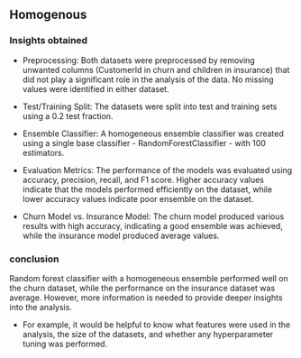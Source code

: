 ## Homogenous

### Insights obtained 
* Preprocessing: Both datasets were preprocessed by removing unwanted columns (CustomerId in churn and children in insurance) that did not play a significant role in the analysis of the data. No missing values were identified in either dataset.

* Test/Training Split: The datasets were split into test and training sets using a 0.2 test fraction.

* Ensemble Classifier: A homogeneous ensemble classifier was created using a single base classifier - RandomForestClassifier - with 100 estimators.

* Evaluation Metrics: The performance of the models was evaluated using accuracy, precision, recall, and F1 score. Higher accuracy values indicate that the models performed efficiently on the dataset, while lower accuracy values indicate poor ensemble on the dataset.

* Churn Model vs. Insurance Model: The churn model produced various results with high accuracy, indicating a good ensemble was achieved, while the insurance model produced average values.

### conclusion
Random forest classifier with a homogeneous ensemble performed well on the churn dataset, while the performance on the insurance dataset was average. However, more information is needed to provide deeper insights into the analysis. 
* For example, it would be helpful to know what features were used in the analysis, the size of the datasets, and whether any hyperparameter tuning was performed.

